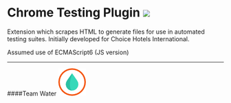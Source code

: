 # Chrome Testing Plugin  ![](https://img.shields.io/badge/Chrome%20Store-Coming%20Soon!-yellow.svg)

Extension which scrapes HTML to generate files for use in automated testing suites.
Initially developed for Choice Hotels International.

Assumed use of ECMAScript6 (JS version)

---

####Team Water ![](https://github.com/NAUTeamWATER/ChromeTestingPlugin/blob/32978ff68c7cbd73d661db47d9f89f7b3d266978/water-icon48.png)
